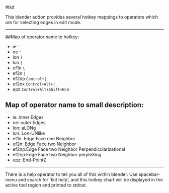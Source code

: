 #tkit

This blender addon provides several hotkey mappings to operators which
are for selecting edges in edit mode.


---
##Map of operator name to hotkey:

* ie ``'``  
* oe ``"``  
* lon ``]``  
* lun ``[``  
* ef1n ``\``  
* ef2n ``|``  
* ef2np ``Control+|``  
* ef2nx ``Control+Alt+|``  
* epz ``Control+Alt+Shift+End``  

## Map of operator name to small description:

* ie: inner Edges  
* oe: outer Edges  
* lon: aLONg  
* lun: Lon-UNlike  
* ef1n: Edge Face one Neighbor  
* ef2n: Edge Face two Neighbor  
* ef2np:Edge Face two Neighbor Perpendicularizational  
* ef2np:Edge Face two Neighbor perpleXing  
* epz: End-PointZ  

---

There is a help operator to tell you all of this within blender.  Use
spacebar-menu and search for 'tkit help', and this hotkey chart will be
displayed in the active tool region and printed to stdout.

